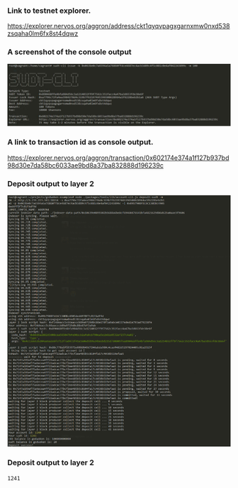 ### Link to testnet explorer.

   https://explorer.nervos.org/aggron/address/ckt1qyqvpagxgarnxmw0nxd538zsqaha0lm6fx8st4dqwz

### A screenshot of the console output
   <img src="Console-output.JPG">

### A link to transaction id as console output.

   https://explorer.nervos.org/aggron/transaction/0x602174e374a1f127b937bd98d30e7da58bc6033ae9bd8a37ba832888d196239c

### Deposit output to layer 2

   <img src="Deposit-ouput-to-layer2-by-account-cli.PNG">
   
### Deposit output to layer 2

   `1241`
